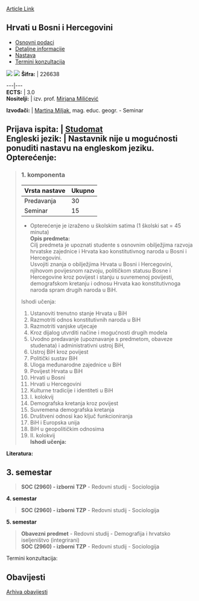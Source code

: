 [Article Link](https://www.fhs.hr/predmet/hubh)

## Hrvati u Bosni i Hercegovini
  * [Osnovni podaci](https://www.fhs.hr/predmet/hubh#v1id-523759_975532_1_0 "Osnovni podaci")
  * [Detaljne informacije](https://www.fhs.hr/predmet/hubh#v1id-523759_975532_1_1 "Detaljne informacije")
  * [Nastava](https://www.fhs.hr/predmet/hubh#v1id-523759_975532_1_2 "Nastava")
  * [Termini konzultacija](https://www.fhs.hr/predmet/hubh#v1id-523759_975532_1_3 "Termini konzultacija")


[![](https://www.fhs.hr/img/flags/gif/hr.gif)](https://www.fhs.hr/predmet/hubh) [![](https://www.fhs.hr/img/flags/gif/gb.gif)](https://www.fhs.hr/en/course/cibah)
**Šifra:** |  226638  
  
---|---  
**ECTS:** |  3.0   
**Nositelji:** |  izv. prof. [Mirjana Milićević](https://www.fhs.hr/djelatnik/mirjana.milicevic)   
  
**Izvođači:** |  [Martina Miljak](https://www.fhs.hr/djelatnik/martina.miljak), mag. educ. geogr. - Seminar  
  
**Prijava ispita:** |  [Studomat](http://www.isvu.hr/studomat)  
**Engleski jezik:** |  Nastavnik nije u mogućnosti ponuditi nastavu na engleskom jeziku.   
**Opterećenje:**  
---  
> ### 1. komponenta
> | Vrsta nastave | Ukupno  
> ---|---  
> Predavanja | 30  
> Seminar | 15  
> * Opterećenje je izraženo u školskim satima (1 školski sat = 45 minuta)   
**Opis predmeta:**  
> Cilj predmeta je upoznati studente s osnovnim obilježjima razvoja hrvatske zajednice i Hrvata kao konstitutivnog naroda u Bosni i Hercegovini.   
>  Usvojiti znanja o obilježjima Hrvata u Bosni i Hercegovini, njihovom povijesnom razvoju, političkom statusu Bosne i Hercegovine kroz povijest i stanju u suvremenoj povijesti, demografskom kretanju i odnosu Hrvata kao konstitutivnoga naroda spram drugih naroda u BiH.  
>    
>  Ishodi učenja:  
>  1. Ustanoviti trenutno stanje Hrvata u BiH  
>  2. Razmotriti odnos konstitutivnih naroda u BiH   
>  3. Razmotriti vanjske utjecaje   
>  4. Kroz dijalog utvrditi načine i mogućnosti drugih modela  
>  1. Uvodno predavanje (upoznavanje s predmetom, obaveze studenata) i administrativni ustroj BiH,   
>  2. Ustroj BiH kroz povijest  
>  3. Politički sustav BiH  
>  4. Uloga međunarodne zajednice u BiH  
>  5. Povijest Hrvata u BiH  
>  6. Hrvati u Bosni   
>  7. Hrvati u Hercegovini  
>  8. Kulturne tradicije i identiteti u BiH  
>  9. I. kolokvij  
>  10. Demografska kretanja kroz povijest  
>  11. Suvremena demografska kretanja  
>  12. Društveni odnosi kao ključ funkcioniranja  
>  13. BiH i Europska unija  
>  14. BiH u geopolitičkim odnosima   
>  15. II. kolokvij  
**Ishodi učenja:**  

  
**Literatura:**  

  
**3. semestar**  
---  
> **SOC (2960) - izborni TZP** - Redovni studij - Sociologija  
>   
  
**4. semestar**  
> **SOC (2960) - izborni TZP** - Redovni studij - Sociologija  
>   
  
**5. semestar**  
> **Obavezni predmet** - Redovni studij - Demografija i hrvatsko iseljeništvo (integrirani)  
>  **SOC (2960) - izborni TZP** - Redovni studij - Sociologija  
>   
Termini konzultacija: 


## Obavijesti
[Arhiva obavijesti](https://www.fhs.hr/predmet/hubh?@=21g9l#news_121403 "Arhiva obavijesti")
